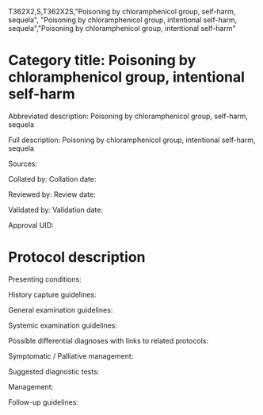 T362X2,S,T362X2S,"Poisoning by chloramphenicol group, self-harm, sequela", "Poisoning by chloramphenicol group, intentional self-harm, sequela","Poisoning by chloramphenicol group, intentional self-harm"
# Category title: Poisoning by chloramphenicol group, intentional self-harm

Abbreviated description: Poisoning by chloramphenicol group, self-harm, sequela

Full description: Poisoning by chloramphenicol group, intentional self-harm, sequela

Sources:

Collated by:
Collation date:

Reviewed by:
Review date:

Validated by:
Validation date:

Approval UID:

# Protocol description

Presenting conditions:

History capture guidelines:

General examination guidelines:

Systemic examination guidelines:

Possible differential diagnoses with links to related protocols:

Symptomatic / Palliative management:

Suggested diagnostic tests:

Management:

Follow-up guidelines:
